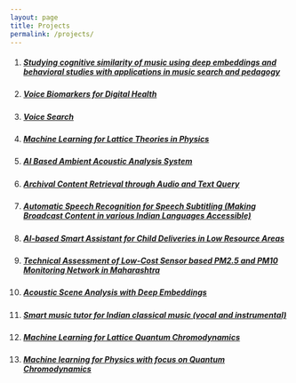 ```yaml
---
layout: page
title: Projects
permalink: /projects/
---
```

<!-- --------------------------------------------------------------------------------
[ASR](#automatic-speech-recognition) &nbsp; &nbsp; [Audio Search](#audio-search)  &nbsp; &nbsp; [AED](#acoustic-event-detection)  &nbsp; &nbsp; [MIR](#music-information-retrieval) &nbsp; &nbsp; [Physics](#ml-for-physics)

-------------------------------------------------------------------------------- -->

<ol>
  <li><h5><a href="/projects/csri_dst_music" target="_blank">Studying cognitive similarity of music using deep embeddings and behavioral studies with applications in music search and pedagogy</a></h5></li>
  <li><h5><a href="/projects/buffalo_digital_biomarkers" target="_blank">Voice Biomarkers for Digital Health</a></h5></li>
  <li><h5><a href="/projects/meity_voice_search" target="_blank">Voice Search</a></h5></li>
  <li><h5><a href="/projects/serb_lattice_theory" target="_blank">Machine Learning for Lattice Theories in Physics</a></h5></li>
  <li><h5><a href="/projects/samsung_aed" target="_blank">AI Based Ambient Acoustic Analysis System</a></h5></li>
  <li><h5><a href="/projects/prasar_bharti_content_retrieval" target="_blank">Archival Content Retrieval through Audio and Text Query</a></h5></li>
  <li><h5><a href="/projects/prasar_bharti_asr" target="_blank">Automatic Speech Recognition for Speech Subtitling (Making Broadcast Content in various Indian Languages Accessible)</a></h5></li>
  <li><h5><a href="/projects/googleai_social_good" target="_blank">AI-based Smart Assistant for Child Deliveries in Low Resource Areas</a></h5></li>
  <li><h5><a href="/projects/mpc_sensors" target="_blank">Technical Assessment of Low-Cost Sensor based PM2.5 and PM10 Monitoring Network in Maharashtra</a></h5></li>
  <li><h5><a href="/projects/asem_duo_scene_analysis" target="_blank">Acoustic Scene Analysis with Deep Embeddings</a></h5></li>
  <li><h5><a href="/projects/imprint_music_tutor" target="_blank">Smart music tutor for Indian classical music (vocal and instrumental)</a></h5></li>
  <li><h5><a href="/projects/sparc_quantum_chromodynamics" target="_blank">Machine Learning for Lattice Quantum Chromodynamics</a></h5></li>
  <li><h5><a href="/projects/iitk_quantum_chromodynamics" target="_blank">Machine learning for Physics with focus on Quantum Chromodynamics</a></h5></li>
</ol>


<!-- #### 1. [Studying cognitive similarity of music using deep embeddings and behavioral studies with applications in music search and pedagogy](/projects/csri_dst_music)

#### 2. [Voice Biomarkers for Digital Health](/projects/buffalo_digital_biomarkers)

#### 3. [Voice Search](/projects/meity_voice_search)

#### 4. [Machine Learning for Lattice Theories in Physics](/projects/serb_lattice_theory)

#### 5. [AI Based Ambient Acoustic Analysis System](/projects/samsung_aed)

#### 6. [Archival Content Retrieval through Audio and Text Query](/projects/prasar_bharti_content_retrieval)

#### 7. [Automatic Speech Recognition for Speech Subtitling (Making Broadcast Content in various Indian Languages Accessible)](/projects/prasar_bharti_asr)

#### 8. [AI-based Smart Assistant for Child Deliveries in Low Resource Areas](/projects/googleai_social_good)

#### 9. [Technical Assessment of Low-Cost Sensor based PM2.5 and PM10 Monitoring Network in Maharashtra](/projects/mpc_sensors)

#### 10. [Acoustic Scene Analysis with Deep Embeddings](/projects/asem_duo_scene_analysis)

#### 11. [Smart music tutor for Indian classical music (vocal and instrumental)](/projects/imprint_music_tutor)

#### 12. [Machine Learning for Lattice Quantum Chromodynamics](/projects/sparc_quantum_chromodynamics)

#### 13. [Machine learning for Physics with focus on Quantum Chromodynamics](/projects/iitk_quantum_chromodynamics) -->